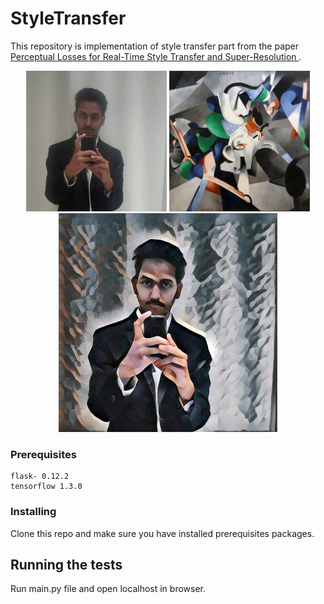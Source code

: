 # StyleTransfer
This repository is implementation of style transfer part from the paper [Perceptual Losses for Real-Time Style Transfer and Super-Resolution
](https://arxiv.org/abs/1603.08155).


<div align='center'>
  <img src='static/input/dp_17.jpg' height="225px">
  <img src='static/style/udnie.jpg' height="225px">
  <img src='static/output/dp_15.jpg' height="350px">
</div>




### Prerequisites

```
flask- 0.12.2
tensorflow 1.3.0
```

### Installing

Clone this repo and make sure you have installed prerequisites packages.

## Running the tests
Run main.py file and open localhost in browser.
